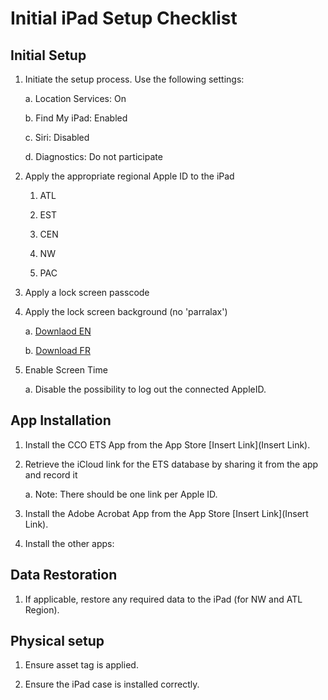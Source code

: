 # Initial iPad Setup Checklist

## Initial Setup

1. Initiate the setup process. Use the following settings:

    a. Location Services: On

    b. Find My iPad: Enabled

    c. Siri: Disabled

    d. Diagnostics: Do not participate

1. Apply the appropriate regional Apple ID to the iPad

    1. ATL
    
    1. EST
    
    1. CEN
    
    1. NW
    
    1. PAC

1. Apply a lock screen passcode

1. Apply the lock screen background (no 'parralax') 

    a. [Downlaod EN](https://github.com/cadets-ca/ets-docs/blob/master/Graphics/iPadBackground.jpg)

    b. [Download FR](https://github.com/cadets-ca/ets-docs/blob/master/Graphics/iPadBackground_FR.jpg)

5. Enable Screen Time

    a. Disable the possibility to log out the connected AppleID.

## App Installation

1. Install the CCO ETS App from the App Store [Insert Link](Insert Link).

2. Retrieve the iCloud link for the ETS database by sharing it from the app and record it

    a. Note: There should be one link per Apple ID.

3. Install the Adobe Acrobat App from the App Store [Insert Link](Insert Link).

4. Install the other apps:

## Data Restoration

1. If applicable, restore any required data to the iPad (for NW and ATL Region).

## Physical setup

1. Ensure asset tag is applied.

2. Ensure the iPad case is installed correctly.
